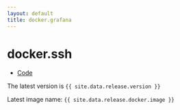 ```yaml
---
layout: default
title: docker.grafana
---
```


docker.ssh
================

* [Code](https://github.ai.cba/aip/docker.topsoil_ssh_jumphost)

The latest version is `{{ site.data.release.version }}`

Latest image name: `{{ site.data.release.docker.image }}`
